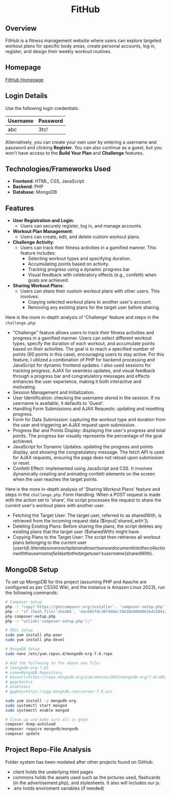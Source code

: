 <div align="center">
    <h1 id="Header">FitHub</h1>
</div>

## Overview
FitHub is a fitness management website where users can explore targeted workout plans for specific body areas, create personal accounts, log in, register, and design their weekly workout routines.

## Homepage
[FitHub Homepage](http://ec2-18-117-107-39.us-east-2.compute.amazonaws.com/~Gokuf/M7/orig-fithub/client/public/login.php)

## Login Details
Use the following login credentials:

| Username | Password |
|----------|----------|
| abc      | 3tc!     |

Alternatively, you can create your own user by entering a username and password and clicking **Register**. You can also continue as a guest, but you won't have access to the **Build Your Plan** and **Challenge** features.

## Technologies/Frameworks Used
- **Frontend**: HTML, CSS, JavaScript
- **Backend**: PHP
- **Database**: MongoDB

## Features
- **User Registration and Login**:
  - Users can securely register, log in, and manage accounts.
- **Workout Plan Management**:
  - Users can create, edit, and delete custom workout plans.
- **Challenge Activity**:
  - Users can track their fitness activities in a gamified manner. This feature includes:
    - Selecting workout types and specifying duration.
    - Accumulating points based on activity.
    - Tracking progress using a dynamic progress bar
    - Visual feedback with celebratory effects (e.g., confetti) when goals are achieved.
- **Sharing Workout Plans**:
  - Users can share their custom workout plans with other users. This involves:
    - Copying selected workout plans to another user's account.
    - Removing any existing plans for the target user before sharing.

Here is the more in-depth analysis of 'Challenge' feature and steps in the `challenge.php`:
* "Challenge" feature allows users to track their fitness activities and progress in a gamified manner. Users can select different workout types, specify the duration of each workout, and accumulate points based on their activities. The goal is to reach a specified number of points (60 points in this case), encouraging users to stay active. For this feature, I utilized a combination of PHP for backend processing and JavaScript for dynamic frontend updates. I also used sessions for tracking progress, AJAX for seamless updates, and visual feedback through a progress bar and congratulatory messages and effects enhances the user experience, making it both interactive and motivating. 
* Session Management and Initialization.
* User Identification: checking the username stored in the session. If no username is available, it defaults to 'Guest'.  
* Handling Form Submissions and AJAX Requests: updating and resetting progress.
* Form for Data Submission: capturing the workout type and duration from the user and triggering an AJAX request upon submission.
* Progress Bar and Points Display: displaying the user's progress and total points. The progress bar visually represents the percentage of the goal achieved.
* JavaScript for Dynamic Updates: updating the progress and points display, and showing the congratulatory message. The fetch API is used for AJAX requests, ensuring the page does not reload upon submission or reset.
* Confetti Effect: implemented using JavaScript and CSS. It involves dynamically creating and animating confetti elements on the screen when the user reaches the target points.

Here is the more in-depth analysis of 'Sharing Workout Plans' feature and steps in the `challenge.php`:
Form Handling: When a POST request is made with the action set to 'share', the script processes the request to share the current user's workout plans with another user.
* Fetching the Target User: The target user, referred to as sharedWith, is retrieved from the incoming request data ($input['shared_with']).
* Deleting Existing Plans: Before sharing the plans, the script deletes any existing plans that the target user ($sharedWith) might have.
* Copying Plans to the Target User: The script then retrieves all workout plans belonging to the current user ($userId). It iterates over each plan and inserts a new document into the collection with the username field set to the target user's username ($sharedWith).


## MongoDB Setup
To set up MongoDB for this project (assuming PHP and Apache are configured as per CS330 Wiki, and the instance is Amazon Linux 2023), run the following commands:

```bash
# Composer Setup
php -r "copy('https://getcomposer.org/installer', 'composer-setup.php');"
php -r "if (hash_file('sha384', 'dac665fdc30fdd8ec78b38b9800061b4150413ff2e3b6f88543c636f7cd84f6db9189d43a81e5503cda447da73c7e5b6', 'composer-setup.php')) { echo 'Installer verified'; } else { echo 'Installer corrupt'; unlink('composer-setup.php'); } echo PHP_EOL;"
php composer-setup.php
php -r "unlink('composer-setup.php');"

# PECL Setup
sudo yum install php-pear
sudo yum install php-devel

# MongoDB Setup
sudo nano /etc/yum.repos.d/mongodb-org-7.0.repo

# Add the following to the above new file:
# [mongodb-org-7.0]
# name=MongoDB Repository
# baseurl=https://repo.mongodb.org/yum/amazon/2023/mongodb-org/7.0/x86_64/
# gpgcheck=1
# enabled=1
# gpgkey=https://pgp.mongodb.com/server-7.0.asc

sudo yum install -y mongodb-org
sudo systemctl start mongod
sudo systemctl enable mongod

# Clean up and make sure all is good
composer dump-autoload
composer require mongodb/mongodb
composer update
```

## Project Repo-File Analysis

Folder system has been modeled after other projects found on GitHub:
- client holds the underlying html pages
- commons holds the assets used such as the pictures used, flashcards (in the advertisement.php), and stylesheets. It also will includes our js.
- .env holds enviroment variables (if needed) 
